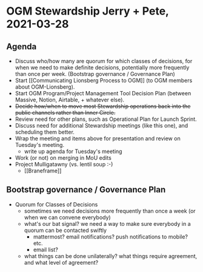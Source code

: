 # OGM Stewardship Jerry + Pete, 2021-03-28

## Agenda
- Discuss who/how many are quorum for which classes of decisions, for when we need to make definite decisions, potentially more frequently than once per week. (Bootstrap governance / Governance Plan)
- Start [[Communicating Lionsberg Process to OGM]] (to OGM members about OGM-Lionsberg).
- Start OGM Program/Project Management Tool Decision Plan (between Massive, Notion, Airtable, + whatever else).
- ~~Decide how/when to move most Stewardship operations back into the public channels rather than Inner Circle.~~
- Review need for other plans, such as Operational Plan for Launch Sprint.
- Discuss need for additional Stewardship meetings (like this one), and scheduling them better.
- Wrap the meeting and items above for presentation and review on Tuesday's meeting.
	- write up agenda for Tuesday's meeting
- Work (or not) on merging in MoU edits
- Project Mulligatawny (vs. lentil soup :-) 
	- [[Braneframe]]

## Bootstrap governance / Governance Plan
- Quorum for Classes of Decisions
	- sometimes we need decisions more frequently than once a week (or when we can convene everybody)
	- what's our bat signal? we need a way to make sure everybody in a quorum can be contacted swiftly
		- mattermost? email notifications? push notifications to mobile? etc.
		- email list?
	- what things can be done unilaterally? what things require agreement, and what level of agreement?
